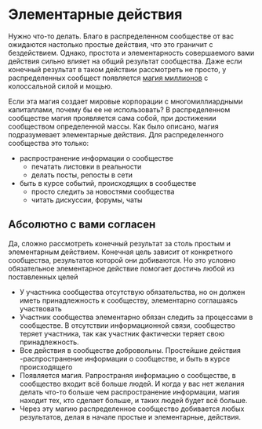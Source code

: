 # Элементарные действия

Нужно что-то делать. Благо в распределенном сообществе от вас ожидаются настолько простые действия, что это граничит с бездействием. Однако, простота и элементарность совершаемого вами действия сильно влияет на общий результат сообщества. Даже если конечный результат в таком действии рассмотреть не просто, у распределенных сообщест появляется [магия миллионов](magic) с колоссальной силой и мощью.

Если эта магия создает мировые корпорации с многомиллиардными капиталлами, почему бы ее не использовать? В распределенном сообществе магия проявляется сама собой, при достижении сообществом определенной массы. Как было описано, магия подразумевает элементарные действия. Для распределенного сообщества это только:

* распространение информации о сообществе
    * печатать листовки в реальности
    * делать посты, репосты в сети
* быть в курсе событий, происходящих в сообществе
    * просто следить за новостями сообщества
    * читать дискуссии, форумы, чаты

## Абсолютно с вами согласен

Да, сложно рассмотреть конечный результат за столь простым и элементарным действием. Конечная цель зависит от конкретного сообщества, результатов которой они добиваются. Но это условно обязательное элементарное действие помогает достичь любой из поставленных целей

* У участника сообщества отсутствую обязательства, но он должен иметь принадлежность к сообществу, элементарно соглашаясь участвовать
* Участник сообщества элементарно обязан следить за процессами в сообществе. В отсутствии информационной связи, сообщество теряет участника, так как участник фактически теряет свою принадлежность.
* Все действия в сообществе добровольны. Простейшие действия -распространение информации о сообществе, и быть в курсе происходящего
* Появляется магия. Рапространяя информацию о сообществе, в сообщество входит всё больше людей. И когда у вас нет желания делать что-то больше чем распространение информации, магия находит тех, кто сделает больше, и таких людей будет всё больше.
* Через эту магию распределенное сообщество добивается любых результатов, делая в начале простые и элементарные, действия.




